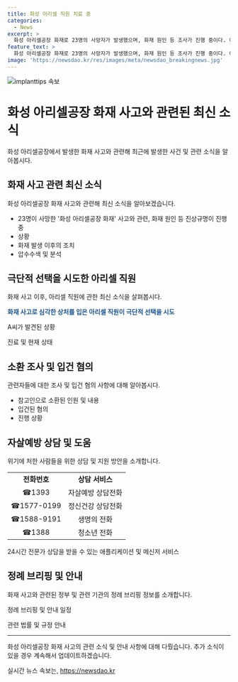 ```yaml
---
title: 화성 아리셀 직원 치료 중
categories:
  - News
excerpt: >
  화성 아리셀공장 화재로 23명의 사망자가 발생했으며, 화재 원인 등 조사가 진행 중이다. 이에 관련된 아리셀 직원 A씨가 극단적 선택 시도한 사실이 전해졌다. 현재 진상규명 작업이 이어지고 있으며, 공장과 관련된 업체에 대한 압수수색 및 분석이 진행 중이다. 사고로 인한 우울감 등으로 고통받는 이에게는 상담전화와 상담 앱을 통해 도움을 받을 수 있는 안내가 제공되고 있다.
feature_text: >
  화성 아리셀공장 화재로 23명의 사망자가 발생했으며, 화재 원인 등 조사가 진행 중이다. 이에 관련된 아리셀 직원 A씨가 극단적 선택 시도한 사실이 전해졌다. 현재 진상규명 작업이 이어지고 있으며, 공장과 관련된 업체에 대한 압수수색 및 분석이 진행 중이다. 사고로 인한 우울감 등으로 고통받는 이에게는 상담전화와 상담 앱을 통해 도움을 받을 수 있는 안내가 제공되고 있다.
image: 'https://newsdao.kr/res/images/meta/newsdao_breakingnews.jpg'
---
```


<p><img src="https://newsdao.kr/res/images/meta/newsdao_breakingnews.jpg" alt="implanttips 속보" /></p>

<h1>화성 아리셀공장 화재 사고와 관련된 최신 소식</h1>

<p data-ke-size="size16">화성 아리셀공장에서 발생한 화재 사고와 관련해 최근에 발생한 사건 및 관련 소식을 알아봅시다.</p>

<h2 data-ke-size="size26">화재 사고 관련 최신 소식</h2>

<p data-ke-size="size16">화성 아리셀공장 화재 사고와 관련해 최신 소식을 알아보겠습니다.</p>

<ul>
   <li>23명이 사망한 '화성 아리셀공장 화재' 사고와 관련, 화재 원인 등 진상규명이 진행 중</li>
   <li>상황</li>
   <li>화재 발생 이후의 조치</li>
   <li>압수수색 및 분석</li>
</ul>

<h2 data-ke-size="size26">극단적 선택을 시도한 아리셀 직원</h2>

<p data-ke-size="size16">화재 사고 이후, 아리셀 직원에 관한 최신 소식을 살펴봅시다.</p>

<p><b><span style="color: #1a5490;">화재 사고로 심각한 상처를 입은 아리셀 직원이 극단적 선택을 시도</span></b></p>

<p>A씨가 발견된 상황</p>

<p>진료 및 현재 상태</p>

<h2 data-ke-size="size26">소환 조사 및 입건 혐의</h2>

<p data-ke-size="size16">관련자들에 대한 조사 및 입건 혐의 사항에 대해 알아봅시다.</p>

<ul>
   <li>참고인으로 소환된 인원 및 내용</li>
   <li>입건된 혐의</li>
   <li>진행 상황</li>
</ul>

<h2 data-ke-size="size26">자살예방 상담 및 도움</h2>

<p data-ke-size="size16">위기에 처한 사람들을 위한 상담 및 지원 방안을 소개합니다.</p>

<table>
   <tr>
      <td style="text-align: center; height: 17px;"><b>전화번호</b></td>
      <td style="text-align: center; height: 17px;"><b>상담 서비스</b></td>
   </tr>
   <tr>
      <td style="text-align: center; height: 17px;">☎1393</td>
      <td style="text-align: center; height: 17px;">자살예방 상담전화</td>
   </tr>
   <tr>
      <td style="text-align: center; height: 17px;">☎1577-0199</td>
      <td style="text-align: center; height: 17px;">정신건강 상담전화</td>
   </tr>
   <tr>
      <td style="text-align: center; height: 17px;">☎1588-9191</td>
      <td style="text-align: center; height: 17px;">생명의 전화</td>
   </tr>
   <tr>
      <td style="text-align: center; height: 17px;">☎1388</td>
      <td style="text-align: center; height: 17px;">청소년 전화</td>
   </tr>
</table>

<p>24시간 전문가 상담을 받을 수 있는 애플리케이션 및 메신저 서비스</p>

<h2 data-ke-size="size26">정례 브리핑 및 안내</h2>

<p data-ke-size="size16">화재 사고와 관련된 정부 및 관련 기관의 정례 브리핑 정보를 소개합니다.</p>

<p>정례 브리핑 및 안내 일정</p>

<p>관련 법률 및 규정 안내</p>

<hr>

<p data-ke-size="size16">화성 아리셀공장 화재 사고의 관련 소식 및 안내 사항에 대해 다뤘습니다. 추가 소식이 있을 경우 계속해서 업데이트하겠습니다.</p>
실시간 뉴스 속보는, <a href="https://newsdao.kr" rel="dofollow">https://newsdao.kr</a>


